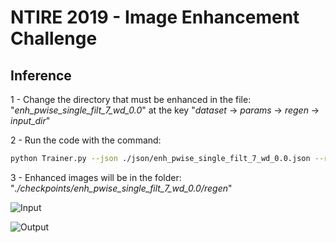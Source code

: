# NTIRE 2019 - Image Enhancement Challenge

## Inference

1 - Change the directory that must be enhanced in the file: "_enh\_pwise\_single\_filt\_7\_wd\_0.0_" at the key "_dataset_ &rightarrow; _params_ &rightarrow; _regen_ &rightarrow; _input_dir_"

2 - Run the code with the command:

```sh
python Trainer.py --json ./json/enh_pwise_single_filt_7_wd_0.0.json --regen
```

3 - Enhanced images will be in the folder: "_./checkpoints/enh_pwise_single_filt_7_wd_0.0/regen_"


![Input](https://raw.githubusercontent.com/dros1986/content-preserving-tone-adjustment-for-image-enhancement/master/images/in.jpg=500x)

![Output](https://raw.githubusercontent.com/dros1986/content-preserving-tone-adjustment-for-image-enhancement/master/images/in.jpg=500x)
